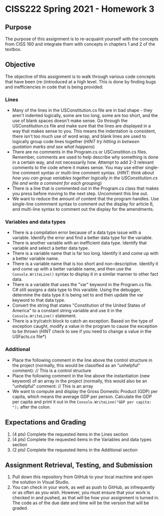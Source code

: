 # CISS222 Spring 2021 - Homework 3

## Purpose
The purpose of this assignment is to re-acquaint yourself with the concepts from CISS 160 and integrate them with concepts in chapters 1 and 2 of the textbox.

## Objective
The objective of this assignment is to walk through various code concepts that have been (re-)introduced at a high level. This is done by finding bugs and inefficiencies in code that is being provided:

### Lines

* Many of the lines in the USConstitution.cs file are in bad shape - they aren't indented logically, some are too long, some are too short, and the use of blank spaces doesn't make sense. Go through the USConstitution.cs file and make sure that the lines are displayed in a way that makes sense to you. This means the indentation is consistent, there isn't too much use of word wrap, and blank lines are used to logically group code lines together (*HINT try hitting <ENTER> in between quotation marks and see what happens*)
* There are no comments in the Program.cs or USConstition.cs files. Remember, comments are used to help describe why something is done in a certain way, and not necessarily how. Attempt to add 2-3 relevant comments to the code where it makes sense. You may use either single-line comment syntax or multi-line comment syntax. (*HINT: think about how you can group variables together logically in the USConstitution.cs file and write a comment for each grouping*)
* There is a line that is commented out in the Program.cs class that makes you press <ENTER> before moving to the next step. Uncomment this line out.
* We want to reduce the amount of content that the program handles. Use single-line commment syntax to comment out the display for article 6, and multi-line syntax to comment out the display for the amendments.
   
### Variables and data types
* There is a compilation error because of a data type issue with a variable. Identify the error and find a better data type for the variable.
* There is another variable with an inefficient data type. Identify that variable and select a better data type.
* There is a variable name that is far too long. Identify it and come up with a better variable name.
* There is a variable name that is too short and non-descriptive. Identify it and come up with a better variable name, and then use the `Console.WriteLine()` syntax to display it in a similar manner to other fact data.
* There is a variable that uses the "var" keyword in the Program.cs file. C# still assigns a data type to this varaible. Using the debugger, determine the data type it is being set to and then update the var keyword to that data type.
* Convert the string that states "Constitution of the United States of America" to a constant string variable and use it in the `Console.WriteLine()` statement.
* There is a try/catch block to catch an exception. Based on the type of exception caught, modify a value in the program to cause the exception to be thrown (*HINT* check to see if you need to change a value in the USFacts.cs file*)

### Additional
* Place the following comment in the line above the control structure in the project (normally, this would be classified as an "unhelpful" comment): // This is a control structure
* Place the following comment in the line above the instantiation (new keyword) of an array in the project (normally, this would also be an "unhelpful" comment: // This is an array
* We want to compute and display the Gross Domestic Product (GDP) per capita, which means the average GDP per person. Calculate the GDP per capita and print it out in the `Console.WriteLine("GDP per capita: ");` after the colon.

## Expectations and Grading
1. (4 pts) Complete the requested items in the Lines section
1. (4 pts) Complete the requested items in the Variables and data types section
1. (2 pts) Complete the requested items in the Additional section

## Assignment Retrieval, Testing, and Submission
1. Pull down this repository from GitHub to your local machine and open the solution in Visual Studio.
1. You can check in your work, as well as push to GitHub, as infrequently or as often as you wish. However, you must ensure that your work is checked in and pushed, as that will be how your assignment is turned in. The code as of the due date and time will be the version that will be graded.

